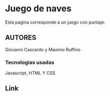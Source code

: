 # Juego de naves
Esta pagina corresponde a un juego con puntaje.
## AUTORES
Giovanni Cascardo y Maximo Ruffino
### Tecnologias usadas
Javascript, HTML Y CSS
## Link

